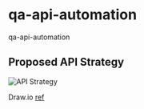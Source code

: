 # qa-api-automation
qa-api-automation


## Proposed API Strategy 
![API Strategy](.files/api_strategy.png)

Draw.io [ref](https://www.draw.io/?lightbox=1&highlight=0000ff&edit=_blank&layers=1&nav=1&title=API%20Testing%20Strategy.drawio#R7V1Zl9o4Fv41nOl5KI735bGopZN00mGq0p3Mo7AFaMpYjpcq6F8%2FkmwZ2xIGV9lAEqrP6SAhZFvf3a90PdJvVuvfYxAtP2EfBiNN8dcj%2FXakaaqhWeQf2rPJe2zDzDsWMfKLQduOR%2FQPLDq1ojdDPkxqA1OMgxRF9U4PhyH00lofiGP8Uh82x0H9qhFYFFdUth2PHgigMOwr8tNl3uto9rb%2FHUSLJb%2Byarn5NyvABxcTJ0vg45dKl3430m9ijNP802p9AwO6eHxdvr7ffA0%2BPlm%2Ff%2FhP8h38Nfnjy59%2FX%2BWT3Xf5SfkIMQzTV0%2F9DSyfX77Ov%2F8RJ%2FFkslA2H%2B4nfOpnEGTFehXPmm74AqYxAuGCtiYvS5TCxwh49KsXQi%2Bkb5muAtJSyccYpyBFOKRNRyEdPooJpHlPgjO6npMkjfFTCQX92RwFwQ0OcMyup0P2V46sfKNbuquTp5kcuB784WCcwnWFGor1%2BR3iFUzjDRlSfGu4BdQFratm0X7ZUo7mOnnfskI1Gh8ICmpdlHNvESEfClA6AGTtBwiG%2FjVlFNIKcQjrmHRbKugvYOtCVRaCP3J1HXhfDANCCc91FpStTXGFKUbk9koczAYOmtFYXkJMsQeLX1VpvjGRtW%2BiFMQLmAoTMajKx349evYb0SOgxZtvpKGMdY23%2F8vajm7zjlv6tErZ2lRbUxgj8hQw5p1rlFYnJM18PtWyi%2FZ2OtrYVBrNyboRVw7afmGUY7J%2F3LkQq1OnMV17JbHayp6JdhArIR%2BwqQyL6IBk9w1bhvw6W9rPZ%2ByVE1RdYIW%2FQkTv6gtMUlHpwHVaZwUQoAXVIx6hNUqAEyrWEdHz18UXK%2BT7TEvFMEH%2FgBmbilJpsR5kXnMyMm%2FpXFmKk9xSYQoIh%2BljcW2Ft4uvjaJ9D1YooAv2N4x9EIIBtZDp2nV8JFrIMSRKyBhIB6mGgN319P3ZQac2oNNPD51mWyeGzhTZ7vyQazLdCZCzFLeGnMrNvApylkSJDIac5u63HYhHEtGP8wCuCyNiUrEnvAAkCfLqkArCrW59z036n8z6ttgf%2BWYRAx%2BR5a9857oK%2Bat8d1ux%2FEMcM8u%2FG3Rnot0dta4sDeWV2r05kdp0GQY2RXVRiFMhgMIF6ZxuYsJq%2FkizAioBZjH5tEhLzE4qIxqKuCntjyndrbqMMDhLVkhRNY4p3nXRwfgEwgwEu0Q8mRNFyQG%2BPEiiPBozR2tIfe4AzGAwAd7TIsZZ6HPmL3wWiVcvx2aP%2BDmh82%2B6dXRtidUlkTPOUJ6%2F7rQw7D32skRAlyFD0WII7EH4EEBl6394AOcAEtAHBNTmrMgBFTW6qmsiolYPiLoPH2buNEB%2Fv%2Fvirt2Ps8nddHElSmCRP4nW4xKOqk28wCEI7ra9Ey%2BLn0uIt0M%2BYhwVnf%2BDabopFpgK1GZIobQPZgH2nvKuexTwAW3q%2FUCm3gYZzFqMwXGOGGKQQqAdaFy80WrQGi42ERNDKfu2x6xQ2gPTBkrVb2vq%2Bt9uNhFR0ckY4X%2BLpmaN67U6TXE7dLVe0CTCeB7gF28J4nS8yoIUXflEWq0YgFKh1C6JGtLlTr0172wJnfLhh5Eou%2BaUGBuFkSpYLx8bA0or5nB7JyGPScV1vl5DiTlNqYs5XXQ5pWJOVZzdZP0mOaeKQetrIodWeXKAEGGS0CWjn7c0WCE263tGcyoMs6vcHLwmA1QzWrN15N%2Bfn5FqthBgnYw9D5rzebui5fkmJpWpL1fc0lbNd5eQh9OValp1GaZKCEtmEfVh7UrpSlcFpKv6shAAr9KJZZjdsJ1RJc6ujhWjDLx3irMPrGa7G057daNaOBPV%2BHsrf%2FenRd8mbkQniKwZmtM78HBMAxHk07svX6aMdkBKLWfyjQ87CI4AztPBxEZLvEsQD4rCiaQRuJnPNc%2BTE9b9%2FR31bqqSQ20KmMHECDd9uBhxRDO8NI%2BOIkZU0bEq6YXAGOGQOMh0KTYBBv6vQiNz9nceNKJz7E%2BmalQx%2BiqjkSUEPoxFR%2FxnoJFzoANLEmA7Kh1wF71CB3%2FCRa7UiKbMnaoXRG6OjaEhVAWFUZb%2BCjTh4RXNLrB7Og19uKJJWpqpx6EPMa29kz5QWKOQX4BATkIUhi4qj%2BMaGJoY6HuEXhajlN72SLuhPnBGvJSYoFb4xCCkhEG8iBVKkryroJ7fHj0cMWrC5H8z%2BslbQu8J%2BmKU5kJC%2FZCQJdqohnlMuaKLemcbumMpgKMmdmT47c0D9BCp02Whm6GoQHfNGhVYlpgB4vs7qkTA%2B%2FrPFxyy%2BbOnAMgPF63gUn5vtILvVz%2BTaIUpcvYF1M6gcvl4JqDu2FxBeu7WRPPXdPwDjAiYMhl%2BsrB1F%2F1dhqeb%2Btud20yfnEJ%2FN%2FbWWK41Nk%2FsGfCd5xc%2Bb5HJe%2Fnccc%2BKzw1xO%2BUNtcqmKEIBDGFp3n%2BA4RMKuwQBLizezuKNjLqjKBIWV49qpDtikJBnNH30PJKlNCn%2BVwXkNKdZoC5JaebzJBEIeV%2BhUT5nKYse5APIjVfHVLrZLdR7s6DZE6C2K9I7nNK8o6YQGtCUe4CC0TaHsu8OxMnbL3cLUsAv9T6c45hnjPu%2BEFt5wABmTjUIcbqkMOT7I7pfjnRW1%2FbH88rPkuW5xuQsL8kcqa4mccisoWz3A45L%2FrI6XT9Up5%2BZ7e6IOv0CamdQ%2BamWMwFVF0HN42ePEfTQnAjbwid7gM8IvlzstN6CaKY%2BrofRTJnYPmoSz5HE41%2FAYkE1%2FgX3ns5PWfYBuNsSbT0Y7KaYm7sI9lJAWj%2BmtrZ%2BqrBKufHwShkrujvSqyf8ddMYvWLn4akIxTj04N5bT%2BSZbkPS2FoZCzjS%2FnpdzMwU3nnTvriFzzDAEdv9flE2fR3VMtUGCeyI%2BB417W%2F8VKKpbzHiHKpvzivia3Y8tHUB9QcwIsxLYr0HUM8ssb7jvCwNW8dgBV9w%2FHTRxwM5%2FXr9qJA8OXPc%2FKspksOFx4dTsnJbvYScE8Zw9ddUxdWNv%2F54t3j4Ziy9%2B29%2FfnyMJedgW2lAfuK6ftzuFQQyEHhVAS19euU4IBtGM%2BTnNosiDO2OiYnY7VnmEc%2FJf8LeEpStmyVAZWOKk3RFc30XjdCTRlDrO2odS7Ipm2%2BFO453JubuCvPggWW1L8j3g7zTEPmWrUlsgaMGgg3xgOgl%2Fj8w7JWY3MlgP8QClFVLS4i6SluLqPUZ%2BlXHil125JFfwy07hov89hfQPVIlNqeuUmzDbEZ9D63F5ur1qSxXmKqnWquuJexMbdD122qtynMkP1V4ozVHYlnuOXCKfRxL2zb0Ogvo2mtZQJDXujNcDqXNO%2Blh82SOqNIsF6NH690bK%2Blg%2Bhvg1a%2FB6bDywwMq00gv9XUJ6CXYDsO0UnGJrFZ%2B9UO3bL72BnZvhjzC0xfGNTvOyErWsW2dfhYFNDlGd0rPs5CVCCWI0oOR%2BxbnkE2eHZ6rdpdoTh90k6RwRVt0wysz5Ar0liD0WQsSYUcfw8OhzwpD0ZFExnlwngXBiR9izm4tC7OEmH6kGYBFcg53FGK2xKsogDTsym6OLeRZ3B25rxhHTIycz03lZdPSZQyJ%2BmTcQ9gogye%2BN8YL7OwxVZ4wZju0QzKJZoEVPWYazpKofjsnW0EfzeeQqfcq19I30Qj1GvJjWY3T%2Bee01OmSyp5ke4T89cTQvlGd1%2FEjHEsNwj0niWflmeHPWRqgkLu1PoifPtPSdymzwcYKrYrW2PEuLUDju6y%2B9K6D4YIf7Fszy7Q6m3MdoliKWjOSXEm9CV2R7THg1bvf4tRKraaux0cHCmn3Unm5GumWPqykIJk8zO%2F0bX%2B%2FCSMx3HTteTBKc1mp3BAuJv4IENnvBa0C0HwHDItGFEAwU5fVjSDrD%2FgIb4kC%2FyPY4IwuEi2%2ByRsT2vgcU04DjWrszWgVorb0Awif6BM%2BlpUrTfqdR69GGDz%2BsmHyIY1Zfd%2B2KlJDsaTbSDWqrhhlMnXZ7mKl5Zh%2BcbkH6KX5u662LpfZTG1KSlMdUvMbBGR9Q2L5TijvJUN4VFrHDUgDyYYQV6ZrlCke7YpCtjHSXjkh2bEgHacOk%2FbsGhTSVHWsEDKtE3KhR3a%2FHag%2BvDhy3lcgqW1dJS56fjJO4hvy6HjVT0%2BymWjoXJEvKm8A4lYuNd1oOEqoTnw14nWLlbvwGcU4zPdw5L9JYJpF8h9dT9%2F%2Fizl0MWVrH0YB3lAfRHzVwY5zfw0O2ldfpW7otITiefmsannXHTGzW%2FPOuTU6M06Hs3aOM1bqwSVDrH6imvrYlcg6s4cDd60MW6HAKfU7VoBp0txyrxjG3GKu0NHr0CuzPW1gdEqz9IOT1pACPPJYBUmRaL%2FmvoveEBIBumY%2FimKEC1BmGY1DKEvAaqLNIKSSI68%2BxCH0AsyCFt3AasOm4UTcsz%2BZE1G%2B1uYEaJbvgDkbONUDTIgKArWXEZyv3j8TtW%2FYY0WxTYX%2FaXXw1cb7W5s%2FV05gAajiron7MmzLVux7hmJYqOKcmTErULBVueQeunJ2Cy%2F2wvSONtMteeSgJzntnB1nHxA4%2BPE4Wz00Rz0wazva2HWbFv0ehtb1EzC09lOSAS%2FDOvh%2BVsuuhwMMtVlsYkcCtitF6aozdm27m49oWKegKPGY7SSjST%2FICsdUNERuBfpbI7BfzbBL%2Bp%2FCnzKab%2Fs7ufzXRGf%2BNveFR0W6IYqxz2vVNUA5%2Bra4TpVkxXcTRXy%2FxzaQ2WLiK6P6%2B1Wqda3FZEQe35QQ1c3N%2Ff3dkOkIVdXqLropeyVLTyWwSDPGNGKzlRX03U6fsA%2FpiP8D)
